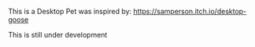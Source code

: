 This is a Desktop Pet was inspired by: https://samperson.itch.io/desktop-goose

This is still under development